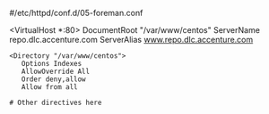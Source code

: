 #/etc/httpd/conf.d/05-foreman.conf

<VirtualHost *:80>
    DocumentRoot "/var/www/centos"
    ServerName repo.dlc.accenture.com
	ServerAlias www.repo.dlc.accenture.com
	
    <Directory "/var/www/centos">
       Options Indexes
       AllowOverride All
       Order deny,allow
       Allow from all
   </Directory>

    # Other directives here
</VirtualHost>
